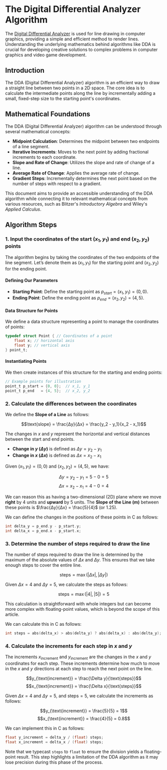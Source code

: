 # The Digital Differential Analyzer Algorithm

The [Digital Differential Analyzer](https://en.wikipedia.org/wiki/Digital_differential_analyser) is used for line drawing in computer graphics, providing a simple and efficient method to render lines. Understanding the underlying mathematics behind algorithms like DDA is crucial for developing creative solutions to complex problems in computer graphics and video game development.

## Introduction

The DDA (Digital Differential Analyzer) algorithm is an efficient way to draw a straight line between two points in a 2D space. The core idea is to calculate the intermediate points along the line by incrementally adding a small, fixed-step size to the starting point's coordinates.

## Mathematical Foundations

The DDA (Digital Differential Analyzer) algorithm can be understood through several mathematical concepts:

- **Midpoint Calculation**: Determines the midpoint between two endpoints of a line segment.
- **Iterative Increments**: Moves to the next point by adding fractional increments to each coordinate.
- **Slope and Rate of Change**: Utilizes the slope and rate of change of a line.
- **Average Rate of Change**: Applies the average rate of change.
- **Gradient Steps**: Incrementally determines the next point based on the number of steps with respect to a gradient.

This document aims to provide an accessible understanding of the DDA algorithm while connecting it to relevant mathematical concepts from various resources, such as Blitzer's *Introductory Algebra* and Wiley's *Applied Calculus*.

## Algorithm Steps

### 1. Input the coordinates of the start $(x_1, y_1)$ and end $(x_2, y_2)$ points

The algorithm begins by taking the coordinates of the two endpoints of the line segment. Let’s denote them as $(x_1, y_1)$ for the starting point and $(x_2, y_2)$ for the ending point.

#### Defining Our Parameters

- **Starting Point**: Define the starting point as $p_{start} = (x_1, y_1) = (0, 0)$.
- **Ending Point**: Define the ending point as $p_{end} = (x_2, y_2) = (4, 5)$.

#### Data Structure for Points

We define a data structure representing a point to manage the coordinates of points:

```c
typedef struct Point { // Coordinates of a point
    float x; // horizontal axis
    float y; // vertical axis
} point_t;
```

#### Instantiating Points

We then create instances of this structure for the starting and ending points:

```c
// Example points for illustration
point_t p_start = {0, 0};  // x_1, y_1
point_t p_end   = {4, 5};  // x_2, y_2
```

### 2. Calculate the differences between the coordinates

We define the **Slope of a Line** as follows:

$$\text{slope} = \frac{Δy}{Δx} = \frac{y_2 - y_1}{x_2 - x_1}$$

The changes in $x$ and $y$ represent the horizontal and vertical distances between the start and end points.

- **Change in $y$ ($\Delta y$)** is defined as $\Delta y = y_2 - y_1$
- **Change in $x$ ($\Delta x$)** is defined as $\Delta x = x_2 - x_1$

Given $(x_1, y_1) = (0, 0)$ and $(x_2, y_2) = (4, 5)$, we have:

$$\Delta y = y_2 - y_1 = 5 - 0 = 5$$
$$\Delta x = x_2 - x_1 = 4 - 0 = 4$$

We can reason this as having a two-dimensional (2D) plane where we move **right** by 4 units and **upward** by 5 units. The **Slope of the Line (m)** between these points is $\frac{Δy}{Δx} = \frac{5}{4}$ (or $1.25$).

We can define the changes in the positions of these points in C as follows:

```c
int delta_y = p_end.y - p_start.y;
int delta_x = p_end.x - p_start.x;
```

### 3. Determine the number of steps required to draw the line

The number of steps required to draw the line is determined by the maximum of the absolute values of $\Delta x$ and $\Delta y$. This ensures that we take enough steps to cover the entire line.

$$\text{steps} = \max(|\Delta x|, |\Delta y|)$$

Given $\Delta x = 4$ and $\Delta y = 5$, we calculate the steps as follows:

$$\text{steps} = \max(|4|, |5|) = 5$$

This calculation is straightforward with whole integers but can become more complex with floating-point values, which is beyond the scope of this article.

We can calculate this in C as follows:

```c
int steps = abs(delta_x) > abs(delta_y) ? abs(delta_x) : abs(delta_y);
```

### 4. Calculate the increments for each step in $x$ and $y$

The increments $x_{\text{increment}}$ and $y_{\text{increment}}$ are the changes in the $x$ and $y$ coordinates for each step. These increments determine how much to move in the $x$ and $y$ directions at each step to reach the next point on the line.

$$y_{\text{increment}} = \frac{\Delta y}{\text{steps}}$$
$$x_{\text{increment}} = \frac{\Delta x}{\text{steps}}$$

Given $\Delta x = 4$ and $\Delta y = 5$, and $\text{steps} = 5$, we calculate the increments as follows:

$$y_{\text{increment}} = \frac{5}{5} = 1$$
$$x_{\text{increment}} = \frac{4}{5} = 0.8$$

We can implement this in C as follows:

```c
float y_increment = delta_y / (float) steps;
float x_increment = delta_x / (float) steps;
```

Note that we typecast `steps` to `float` to ensure the division yields a floating-point result. This step highlights a limitation of the DDA algorithm as it may lose precision during this phase of the process.
